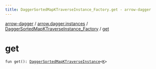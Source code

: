 ```yaml
---
title: DaggerSortedMapKTraverseInstance_Factory.get - arrow-dagger
---
```


[arrow-dagger](../../index.html) / [arrow.dagger.instances](../index.html) / [DaggerSortedMapKTraverseInstance_Factory](index.html) / [get](./get.html)

# get

`fun get(): `[`DaggerSortedMapKTraverseInstance`](../-dagger-sorted-map-k-traverse-instance/index.html)`<`[`K`](index.html#K)`>`